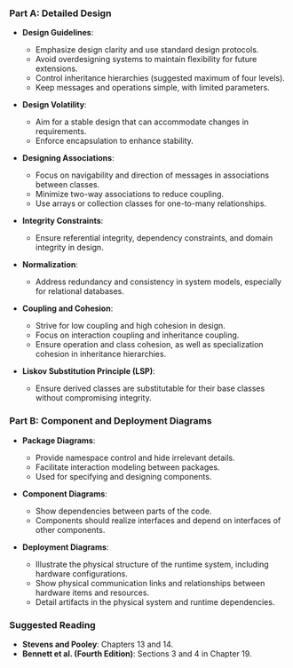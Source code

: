 ### Part A: Detailed Design

- **Design Guidelines**:
    
    - Emphasize design clarity and use standard design protocols.
    - Avoid overdesigning systems to maintain flexibility for future extensions.
    - Control inheritance hierarchies (suggested maximum of four levels).
    - Keep messages and operations simple, with limited parameters.
- **Design Volatility**:
    
    - Aim for a stable design that can accommodate changes in requirements.
    - Enforce encapsulation to enhance stability.
- **Designing Associations**:
    
    - Focus on navigability and direction of messages in associations between classes.
    - Minimize two-way associations to reduce coupling.
    - Use arrays or collection classes for one-to-many relationships.
- **Integrity Constraints**:
    
    - Ensure referential integrity, dependency constraints, and domain integrity in design.
- **Normalization**:
    
    - Address redundancy and consistency in system models, especially for relational databases.
- **Coupling and Cohesion**:
    
    - Strive for low coupling and high cohesion in design.
    - Focus on interaction coupling and inheritance coupling.
    - Ensure operation and class cohesion, as well as specialization cohesion in inheritance hierarchies.
- **Liskov Substitution Principle (LSP)**:
    
    - Ensure derived classes are substitutable for their base classes without compromising integrity.

### Part B: Component and Deployment Diagrams

- **Package Diagrams**:
    
    - Provide namespace control and hide irrelevant details.
    - Facilitate interaction modeling between packages.
    - Used for specifying and designing components.
- **Component Diagrams**:
    
    - Show dependencies between parts of the code.
    - Components should realize interfaces and depend on interfaces of other components.
- **Deployment Diagrams**:
    
    - Illustrate the physical structure of the runtime system, including hardware configurations.
    - Show physical communication links and relationships between hardware items and resources.
    - Detail artifacts in the physical system and runtime dependencies.

### Suggested Reading

- **Stevens and Pooley**: Chapters 13 and 14.
- **Bennett et al. (Fourth Edition)**: Sections 3 and 4 in Chapter 19.